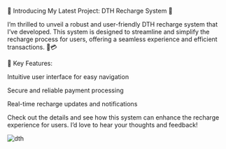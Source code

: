 🌟 Introducing My Latest Project: DTH Recharge System 🌟

I’m thrilled to unveil a robust and user-friendly DTH recharge system that I’ve developed. This system is designed to streamline and simplify the recharge process for users, offering a seamless experience and efficient transactions. 📱💳

🔹 Key Features:

Intuitive user interface for easy navigation

Secure and reliable payment processing

Real-time recharge updates and notifications

Check out the details and see how this system can enhance the recharge experience for users. I’d love to hear your thoughts and feedback!

![dth](https://github.com/user-attachments/assets/b9a7b991-eea0-41d3-96f2-071da2f962f3)
